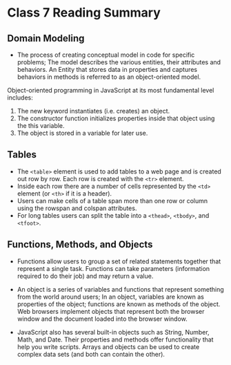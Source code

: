 # Class 7 Reading Summary

## Domain Modeling
- The process of creating conceptual model in code for specific problems; The model describes the various entities, their attributes and behaviors. An Entity that stores data in properties and captures behaviors in methods is referred to as an object-oriented model.

Object-oriented programming in JavaScript at its most fundamental level includes:

1. The new keyword instantiates (i.e. creates) an object.
1. The constructor function initializes properties inside that object using the this variable.
1. The object is stored in a variable for later use.

## Tables

- The ```<table>``` element is used to add tables to a web
page and is created out row by row. Each row is created
with the ```<tr>``` element.
- Inside each row there are a number of cells
represented by the ```<td>``` element (or ```<th>``` if it is a
header).
- Users can make cells of a table span more than one row
or column using the rowspan and colspan attributes.
- For long tables users can split the table into a ```<thead>```,
```<tbody>```, and ```<tfoot>```.

## Functions, Methods, and Objects

- Functions allow users to group a set of related
statements together that represent a single task.
Functions can take parameters (information required
to do their job) and may return a value.

- An object is a series of variables and functions that
represent something from the world around users;
In an object, variables are known as properties of the
object; functions are known as methods of the object.
Web browsers implement objects that represent both
the browser window and the document loaded into the
browser window.

- JavaScript also has several built-in objects such as
String, Number, Math, and Date. Their properties and
methods offer functionality that help you write scripts.
Arrays and objects can be used to create complex data
sets (and both can contain the other). 